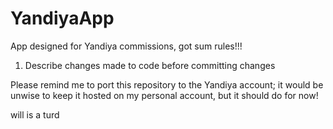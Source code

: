 # YandiyaApp

App designed for Yandiya commissions, got sum rules!!!

1. Describe changes made to code before committing changes

Please remind me to port this repository to the Yandiya account; it would be unwise to keep it hosted on my personal account, but it should do for now!

will is a turd
